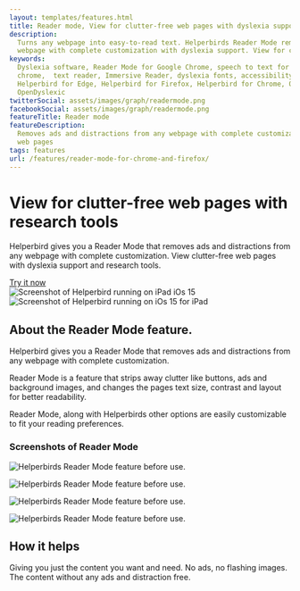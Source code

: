 ```yaml
---
layout: templates/features.html
title: Reader mode, View for clutter-free web pages with dyslexia support - Chrome, Edge, Firefox, iPad &  iPhone
description:
  Turns any webpage into easy-to-read text. Helperbirds Reader Mode removes ads and distractions from any
  webpage with complete customization with dyslexia support. View for clutter-free web pages.
keywords:
  Dyslexia software, Reader Mode for Google Chrome, speech to text for chrome, Text to speech for
  chrome,  text reader, Immersive Reader, dyslexia fonts, accessibility software, dyslexia software,
  Helperbird for Edge, Helperbird for Firefox, Helperbird for Chrome, Opendyslexic for Chrome,
  OpenDyslexic
twitterSocial: assets/images/graph/readermode.png
facebookSocial: assets/images/graph/readermode.png
featureTitle: Reader mode
featureDescription:
  Removes ads and distractions from any webpage with complete customization. View for clutter-free
  web pages
tags: features
url: /features/reader-mode-for-chrome-and-firefox/
---
```





<div class="pt-10 bg-gray-900 sm:pt-16 sm:pb-16 lg:pt-24 lg:pb-16 lg:overflow-hidden">
  <div class="mx-auto max-w-7xl lg:px-8 pb-16">
    <div class="lg:grid lg:grid-cols-2 lg:gap-8">
      <div
        class="mx-auto max-w-md px-4 sm:max-w-2xl sm:px-6 sm:text-center lg:px-0 lg:text-left lg:flex lg:items-center"
      >
        <div class="lg:py-24">
          <h1
            class="mt-4 mb-6 text-4xl tracking-tight font-extrabold text-white sm:mt-5 sm:text-6xl lg:mt-6 xl:text-6xl"
          >
            <span class="block">   View for clutter-free web pages with research tools</span> </h1>
					<p class="mt-3 max-w-md mx-auto text-base text-white sm:text-lg md:mt-5 md:text-xl md:max-w-3xl">
Helperbird gives you a Reader Mode that removes ads and distractions from any webpage with complete
customization. View clutter-free web pages with dyslexia support and research tools.

 </p>
          <div class="mt-10 sm:mt-12">
            <div class="sm:max-w-xl sm:mx-auto lg:mx-0">
              <div class="sm:flex">
                <a
                  href="/pricing"
                  target="_blank"
                  class="btn btn-accent"
                  >Try it now</a
                >
              </div>
            </div>
          </div>
        </div>
      </div>
      <div class="mt-12 -mb-16 sm:-mb-48 lg:m-0 lg:relative">
        <div
          class="mx-auto max-w-md px-4 sm:max-w-2xl sm:px-6 lg:max-w-none lg:px-0"
        >
          <div class="ipadiphone">
            <div class="ipadiphone-iphone">
              <div class="mask mask__noimage">
                <img
                  alt="Screenshot of Helperbird running on iPad iOs 15"
                  src="/assets/images/products/ipad-iphone/helperbird-running-on-iphone.png"
                  class="mask-img"
                />
              </div>
            </div>
            <div class="ipadiphone-ipad launchaco-builder-hoverable">
              <div class="mask mask__noimage">
                <img
                  alt="Screenshot of Helperbird running on iOs 15 for iPad"
                  src="/assets/images/products/ipad-iphone/helperbirds-iphone-app-running.png"
                  class="mask-img"
                />
              </div>
            </div>
          </div>
        </div>
      </div>
    </div>
  </div>
</div>

<div class="relative py-16 overflow-hidden">
  <div class="relative px-4 sm:px-6 lg:px-8">
    <div class="mt-6 prose prose-pink prose-lg mx-auto">

<div class="mt-16 mx-auto max-w-7xl px-4 sm:mt-24 sm:px-6 bg-gray-50 rounded-lg p-6 dark:bg-gray-800 dark:highlight-white/5">







## About the Reader Mode feature.

Helperbird gives you a Reader Mode that removes ads and distractions from any webpage with complete
customization.

Reader Mode is a feature that strips away clutter like buttons, ads and background images, and
changes the pages text size, contrast and layout for better readability.

Reader Mode, along with Helperbirds other options are easily customizable to fit your reading
preferences.

</div>

<div class="mt-16 mx-auto max-w-7xl px-4 sm:mt-24 sm:px-6 bg-gray-50 rounded-lg p-6 dark:bg-gray-800 dark:highlight-white/5">

### Screenshots of Reader Mode

![Helperbirds Reader Mode feature before use.](/assets/images/demos/readermode/helperbird-readermode-feature.png)

![Helperbirds Reader Mode feature before use.](/assets/images/demos/readermode/helperbird-readermode-two.png)

![Helperbirds Reader Mode feature before use.](/assets/images/demos/readermode/helperbird-readermode-three.png)

![Helperbirds Reader Mode feature before use.](/assets/images/demos/readermode/helperbird-readermode-three.png)

</div>

<div class="mt-16 mx-auto max-w-7xl px-4 sm:mt-24 sm:px-6 bg-gray-50 rounded-lg p-6 dark:bg-gray-800 dark:highlight-white/5">

## How it helps

Giving you just the content you want and need. No ads, no flashing images. The content without any
ads and distraction free.


</div>
    </div>
  </div>
